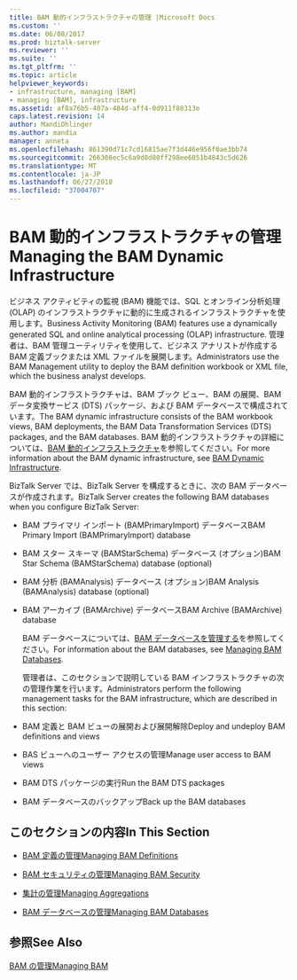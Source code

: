```yaml
---
title: BAM 動的インフラストラクチャの管理 |Microsoft Docs
ms.custom: ''
ms.date: 06/08/2017
ms.prod: biztalk-server
ms.reviewer: ''
ms.suite: ''
ms.tgt_pltfrm: ''
ms.topic: article
helpviewer_keywords:
- infrastructure, managing [BAM]
- managing [BAM], infrastructure
ms.assetid: af8a76b5-407a-484d-aff4-0d911f88313e
caps.latest.revision: 14
author: MandiOhlinger
ms.author: mandia
manager: anneta
ms.openlocfilehash: 861390d71c7cd16815ae7f3d446e956f0ae3bb74
ms.sourcegitcommit: 266308ec5c6a9d8d80ff298ee6051b4843c5d626
ms.translationtype: MT
ms.contentlocale: ja-JP
ms.lasthandoff: 06/27/2018
ms.locfileid: "37004707"
---
```

# <a name="managing-the-bam-dynamic-infrastructure"></a><span data-ttu-id="28bbb-102">BAM 動的インフラストラクチャの管理</span><span class="sxs-lookup"><span data-stu-id="28bbb-102">Managing the BAM Dynamic Infrastructure</span></span>
<span data-ttu-id="28bbb-103">ビジネス アクティビティの監視 (BAM) 機能では、SQL とオンライン分析処理 (OLAP) のインフラストラクチャに動的に生成されるインフラストラクチャを使用します。</span><span class="sxs-lookup"><span data-stu-id="28bbb-103">Business Activity Monitoring (BAM) features use a dynamically generated SQL and online analytical processing (OLAP) infrastructure.</span></span> <span data-ttu-id="28bbb-104">管理者は、BAM 管理ユーティリティを使用して、ビジネス アナリストが作成する BAM 定義ブックまたは XML ファイルを展開します。</span><span class="sxs-lookup"><span data-stu-id="28bbb-104">Administrators use the BAM Management utility to deploy the BAM definition workbook or XML file, which the business analyst develops.</span></span>  
  
 <span data-ttu-id="28bbb-105">BAM 動的インフラストラクチャは、BAM ブック ビュー、BAM の展開、BAM データ変換サービス (DTS) パッケージ、および BAM データベースで構成されています。</span><span class="sxs-lookup"><span data-stu-id="28bbb-105">The BAM dynamic infrastructure consists of the BAM workbook views, BAM deployments, the BAM Data Transformation Services (DTS) packages, and the BAM databases.</span></span> <span data-ttu-id="28bbb-106">BAM 動的インフラストラクチャの詳細については、[BAM 動的インフラストラクチャ](../core/bam-dynamic-infrastructure.md)を参照してください。</span><span class="sxs-lookup"><span data-stu-id="28bbb-106">For more information about the BAM dynamic infrastructure, see [BAM Dynamic Infrastructure](../core/bam-dynamic-infrastructure.md).</span></span>  
  
 <span data-ttu-id="28bbb-107">BizTalk Server では、BizTalk Server を構成するときに、次の BAM データベースが作成されます。</span><span class="sxs-lookup"><span data-stu-id="28bbb-107">BizTalk Server creates the following BAM databases when you configure BizTalk Server:</span></span>  
  
- <span data-ttu-id="28bbb-108">BAM プライマリ インポート (BAMPrimaryImport) データベース</span><span class="sxs-lookup"><span data-stu-id="28bbb-108">BAM Primary Import (BAMPrimaryImport) database</span></span>  
  
- <span data-ttu-id="28bbb-109">BAM スター スキーマ (BAMStarSchema) データベース (オプション)</span><span class="sxs-lookup"><span data-stu-id="28bbb-109">BAM Star Schema (BAMStarSchema) database (optional)</span></span>  
  
- <span data-ttu-id="28bbb-110">BAM 分析 (BAMAnalysis) データベース (オプション)</span><span class="sxs-lookup"><span data-stu-id="28bbb-110">BAM Analysis (BAMAnalysis) database (optional)</span></span>  
  
- <span data-ttu-id="28bbb-111">BAM アーカイブ (BAMArchive) データベース</span><span class="sxs-lookup"><span data-stu-id="28bbb-111">BAM Archive (BAMArchive) database</span></span>  
  
  <span data-ttu-id="28bbb-112">BAM データベースについては、[BAM データベースを管理する](../core/managing-bam-databases.md)を参照してください。</span><span class="sxs-lookup"><span data-stu-id="28bbb-112">For information about the BAM databases, see [Managing BAM Databases](../core/managing-bam-databases.md).</span></span>  
  
  <span data-ttu-id="28bbb-113">管理者は、このセクションで説明している BAM インフラストラクチャの次の管理作業を行います。</span><span class="sxs-lookup"><span data-stu-id="28bbb-113">Administrators perform the following management tasks for the BAM infrastructure, which are described in this section:</span></span>  
  
- <span data-ttu-id="28bbb-114">BAM 定義と BAM ビューの展開および展開解除</span><span class="sxs-lookup"><span data-stu-id="28bbb-114">Deploy and undeploy BAM definitions and views</span></span>  
  
- <span data-ttu-id="28bbb-115">BAS ビューへのユーザー アクセスの管理</span><span class="sxs-lookup"><span data-stu-id="28bbb-115">Manage user access to BAM views</span></span>  
  
- <span data-ttu-id="28bbb-116">BAM DTS パッケージの実行</span><span class="sxs-lookup"><span data-stu-id="28bbb-116">Run the BAM DTS packages</span></span>  
  
- <span data-ttu-id="28bbb-117">BAM データベースのバックアップ</span><span class="sxs-lookup"><span data-stu-id="28bbb-117">Back up the BAM databases</span></span>  
  
## <a name="in-this-section"></a><span data-ttu-id="28bbb-118">このセクションの内容</span><span class="sxs-lookup"><span data-stu-id="28bbb-118">In This Section</span></span>  
  
-   [<span data-ttu-id="28bbb-119">BAM 定義の管理</span><span class="sxs-lookup"><span data-stu-id="28bbb-119">Managing BAM Definitions</span></span>](../core/managing-bam-definitions.md)
  
-   [<span data-ttu-id="28bbb-120">BAM セキュリティの管理</span><span class="sxs-lookup"><span data-stu-id="28bbb-120">Managing BAM Security</span></span>](../core/managing-bam-security.md)  
  
-   [<span data-ttu-id="28bbb-121">集計の管理</span><span class="sxs-lookup"><span data-stu-id="28bbb-121">Managing Aggregations</span></span>](../core/managing-aggregations.md) 
  
-   [<span data-ttu-id="28bbb-122">BAM データベースの管理</span><span class="sxs-lookup"><span data-stu-id="28bbb-122">Managing BAM Databases</span></span>](../core/managing-bam-databases.md)
  
## <a name="see-also"></a><span data-ttu-id="28bbb-123">参照</span><span class="sxs-lookup"><span data-stu-id="28bbb-123">See Also</span></span>  
 [<span data-ttu-id="28bbb-124">BAM の管理</span><span class="sxs-lookup"><span data-stu-id="28bbb-124">Managing BAM</span></span>](../core/managing-bam.md)